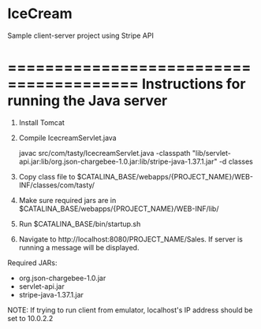 # IceCream
Sample client-server project using Stripe API

========================================
Instructions for running the Java server
========================================

1. Install Tomcat
2. Compile IcecreamServlet.java

    javac src/com/tasty/IcecreamServlet.java -classpath "lib/servlet-api.jar:lib/org.json-chargebee-1.0.jar:lib/stripe-java-1.37.1.jar" -d classes

3. Copy class file to $CATALINA_BASE/webapps/{PROJECT_NAME}/WEB-INF/classes/com/tasty/
4. Make sure required jars are in $CATALINA_BASE/webapps/{PROJECT_NAME}/WEB-INF/lib/
5. Run $CATALINA_BASE/bin/startup.sh
6. Navigate to http://localhost:8080/PROJECT_NAME/Sales.  If server is running a message will be displayed.


Required JARs:
- org.json-chargebee-1.0.jar
- servlet-api.jar
- stripe-java-1.37.1.jar

NOTE: If trying to run client from emulator, localhost's IP address should be set to 10.0.2.2

